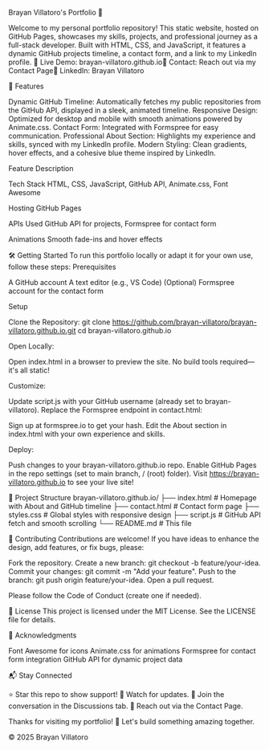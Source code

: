 Brayan Villatoro's Portfolio 🌟
 
Welcome to my personal portfolio repository! This static website, hosted on GitHub Pages, showcases my skills, projects, and professional journey as a full-stack developer. Built with HTML, CSS, and JavaScript, it features a dynamic GitHub projects timeline, a contact form, and a link to my LinkedIn profile.
🔗 Live Demo: brayan-villatoro.github.io📩 Contact: Reach out via my Contact Page💼 LinkedIn: Brayan Villatoro  

🚀 Features

Dynamic GitHub Timeline: Automatically fetches my public repositories from the GitHub API, displayed in a sleek, animated timeline.
Responsive Design: Optimized for desktop and mobile with smooth animations powered by Animate.css.
Contact Form: Integrated with Formspree for easy communication.
Professional About Section: Highlights my experience and skills, synced with my LinkedIn profile.
Modern Styling: Clean gradients, hover effects, and a cohesive blue theme inspired by LinkedIn.




Feature
Description



Tech Stack
HTML, CSS, JavaScript, GitHub API, Animate.css, Font Awesome


Hosting
GitHub Pages


APIs Used
GitHub API for projects, Formspree for contact form


Animations
Smooth fade-ins and hover effects



🛠️ Getting Started
To run this portfolio locally or adapt it for your own use, follow these steps:
Prerequisites

A GitHub account
A text editor (e.g., VS Code)
(Optional) Formspree account for the contact form

Setup

Clone the Repository:
git clone https://github.com/brayan-villatoro/brayan-villatoro.github.io.git
cd brayan-villatoro.github.io


Open Locally:

Open index.html in a browser to preview the site.
No build tools required—it's all static!


Customize:

Update script.js with your GitHub username (already set to brayan-villatoro).
Replace the Formspree endpoint in contact.html:<form action="https://formspree.io/f/xpwyzvay" method="POST">

Sign up at formspree.io to get your hash.
Edit the About section in index.html with your own experience and skills.


Deploy:

Push changes to your brayan-villatoro.github.io repo.
Enable GitHub Pages in the repo settings (set to main branch, / (root) folder).
Visit https://brayan-villatoro.github.io to see your live site!




📂 Project Structure
brayan-villatoro.github.io/
├── index.html        # Homepage with About and GitHub timeline
├── contact.html      # Contact form page
├── styles.css        # Global styles with responsive design
├── script.js         # GitHub API fetch and smooth scrolling
└── README.md         # This file


🤝 Contributing
Contributions are welcome! If you have ideas to enhance the design, add features, or fix bugs, please:

Fork the repository.
Create a new branch: git checkout -b feature/your-idea.
Commit your changes: git commit -m "Add your feature".
Push to the branch: git push origin feature/your-idea.
Open a pull request.

Please follow the Code of Conduct (create one if needed).

📜 License
This project is licensed under the MIT License. See the LICENSE file for details.

🙏 Acknowledgments

Font Awesome for icons
Animate.css for animations
Formspree for contact form integration
GitHub API for dynamic project data


📬 Stay Connected

⭐ Star this repo to show support!
🔔 Watch for updates.
💬 Join the conversation in the Discussions tab.
📧 Reach out via the Contact Page.

Thanks for visiting my portfolio! 🚀 Let's build something amazing together.

© 2025 Brayan Villatoro
